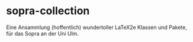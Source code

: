 # sopra-collection
Eine Ansammlung (hoffentlich) wundertoller LaTeX2e Klassen und Pakete, für das Sopra an der Uni Ulm.
